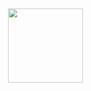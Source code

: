 <p align="center">
  <br>
  
  <img width="150" src="https://thedise.me/src/images/hi.webp">
  
  <br>
</p>
